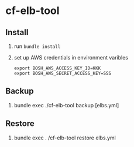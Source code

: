 cf-elb-tool
===========

Install
-------

1. run `bundle install`
1. set up AWS credentials in environment varibles

    ```
    export BOSH_AWS_ACCESS_KEY_ID=KKK
    export BOSH_AWS_SECRET_ACCESS_KEY=SSS
    ```


Backup
------
1. bundle exec ./cf-elb-tool backup [elbs.yml]

Restore
-------

1. bundle exec . /cf-elb-tool restore elbs.yml

